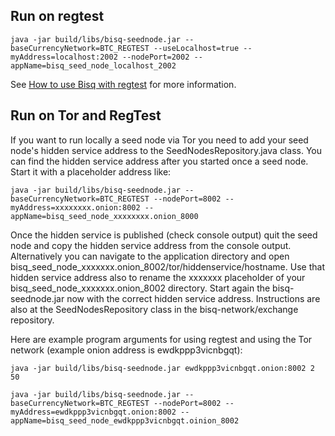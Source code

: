 ## Run on regtest

    java -jar build/libs/bisq-seednode.jar --baseCurrencyNetwork=BTC_REGTEST --useLocalhost=true --myAddress=localhost:2002 --nodePort=2002 --appName=bisq_seed_node_localhost_2002

See [How to use Bisq with regtest](https://github.com/bisq-network/exchange/wiki/4.2.1.-How-to-use-Bisq-with-regtest-(advanced)) for more information.


## Run on Tor and RegTest

If you want to run locally a seed node via Tor you need to add your seed node's hidden service address to the SeedNodesRepository.java class. You can find the hidden service address after you started once a seed node. Start it with a placeholder address like:

    java -jar build/libs/bisq-seednode.jar --baseCurrencyNetwork=BTC_REGTEST --nodePort=8002 --myAddress=xxxxxxxx.onion:8002 --appName=bisq_seed_node_xxxxxxxx.onion_8000

Once the hidden service is published (check console output) quit the seed node and copy the hidden service address from the console output. Alternatively you can navigate to the application directory and open bisq_seed_node_xxxxxxx.onion_8002/tor/hiddenservice/hostname. Use that hidden service address also to rename the xxxxxxx placeholder of your bisq_seed_node_xxxxxxx.onion_8002 directory. Start again the bisq-seednode.jar now with the correct hidden service address. Instructions are also at the SeedNodesRepository class in the bisq-network/exchange repository.

Here are example program arguments for using regtest and using the Tor network (example onion address is ewdkppp3vicnbgqt):

    java -jar build/libs/bisq-seednode.jar ewdkppp3vicnbgqt.onion:8002 2 50

    java -jar build/libs/bisq-seednode.jar --baseCurrencyNetwork=BTC_REGTEST --nodePort=8002 --myAddress=ewdkppp3vicnbgqt.onion:8002 --appName=bisq_seed_node_ewdkppp3vicnbgqt.oinion_8002
